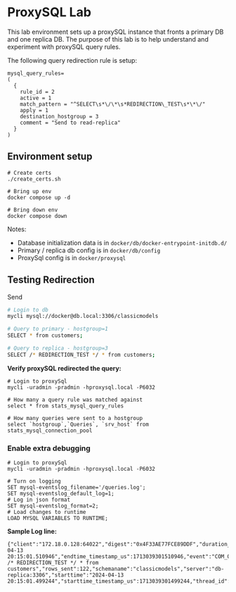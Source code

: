 # ProxySQL Lab

This lab environment sets up a proxySQL instance that fronts a primary DB and one replica DB. The purpose of this lab is to help understand and experiment with proxySQL query rules.  

The following query redirection rule is setup:
```
mysql_query_rules=
(
  {
    rule_id = 2
    active = 1
    match_pattern = "^SELECT\s*\/\*\s*REDIRECTION\_TEST\s*\*\/"
    apply = 1
    destination_hostgroup = 3
    comment = "Send to read-replica"
  }
)
```

## Environment setup
```
# Create certs 
./create_certs.sh 

# Bring up env 
docker compose up -d

# Bring down env
docker compose down
```

Notes:
- Database initialization data is in `docker/db/docker-entrypoint-initdb.d/`
- Primary / replica db config is in `docker/db/config`
- ProxySql config is in `docker/proxysql`

## Testing Redirection 

Send
```bash
# Login to db 
mycli mysql://docker@db.local:3306/classicmodels

# Query to primary - hostgroup=1
SELECT * from customers;

# Query to replica - hostgroup=3
SELECT /* REDIRECTION_TEST */ * from customers;
```

**Verify proxySQL redirected the query:**
```
# Login to proxySql
mycli -uradmin -pradmin -hproxysql.local -P6032

# How many a query rule was matched against 
select * from stats_mysql_query_rules

# How many queries were sent to a hostgroup 
select `hostgroup`,`Queries`, `srv_host` from stats_mysql_connection_pool
```

### Enable extra debugging
```
# Login to proxySql
mycli -uradmin -pradmin -hproxysql.local -P6032

# Turn on logging
SET mysql-eventslog_filename='/queries.log';
SET mysql-eventslog_default_log=1;
# Log in json format 
SET mysql-eventslog_format=2;
# Load changes to runtime
LOAD MYSQL VARIABLES TO RUNTIME;
```

**Sample Log line:**
```
{"client":"172.18.0.128:64022","digest":"0x4F33AE77FCE89DDF","duration_us":11702,"endtime":"2024-04-13 20:15:01.510946","endtime_timestamp_us":1713039301510946,"event":"COM_QUERY","hostgroup_id":3,"query":"SELECT /* REDIRECTION_TEST */ * from customers","rows_sent":122,"schemaname":"classicmodels","server":"db-replica:3306","starttime":"2024-04-13 20:15:01.499244","starttime_timestamp_us":1713039301499244,"thread_id":4,"username":"root"}
```